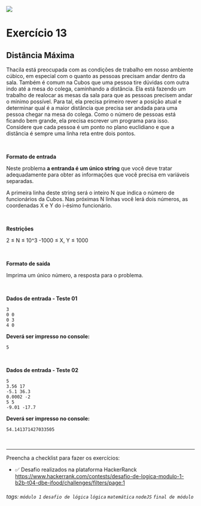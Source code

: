 ![](https://i.imgur.com/xG74tOh.png)

# Exercício 13

## Distância Máxima

Thacila está preocupada com as condições de trabalho em nosso ambiente cúbico, em especial com o quanto as pessoas precisam andar dentro da sala. Também é comum na Cubos que uma pessoa tire dúvidas com outra indo até a mesa do colega, caminhando a distância. Ela está fazendo um trabalho de realocar as mesas da sala para que as pessoas precisem andar o mínimo possível. Para tal, ela precisa primeiro rever a posição atual e determinar qual é a maior distância que precisa ser andada para uma pessoa chegar na mesa do colega. Como o número de pessoas está ficando bem grande, ela precisa escrever um programa para isso. Considere que cada pessoa é um ponto no plano euclidiano e que a distância é sempre uma linha reta entre dois pontos.

<br>

**Formato de entrada**

Neste problema **a entranda é um único string** que você deve tratar adequadamente para obter as informações que você precisa em variáveis separadas.

A primeira linha deste string será o inteiro N que indica o número de funcionários da Cubos. Nas próximas N linhas você lerá dois números, as coordenadas X e Y do i-ésimo funcionário.

<br>

**Restrições**

2 ≤ N ≤ 10^3 -1000 ≤ X, Y ≤ 1000

<br>

**Formato de saída**

Imprima um único número, a resposta para o problema.

<br>

**Dados de entrada - Teste 01**

```
3
0 0
0 3
4 0
```

**Deverá ser impresso no console:**

```
5
```

<br>

**Dados de entrada - Teste 02**

```
5
3.56 17
-5.1 36.3
0.0002 -2
5 5
-9.01 -17.7
```

**Deverá ser impresso no console:**

```
54.141371427033505
```

<br>

---

Preencha a checklist para fazer os exercícios:

-   ✅ Desafio realizados na plataforma HackerRanck
    https://www.hackerrank.com/contests/desafio-de-logica-modulo-1-b2b-t04-dbe-ifood/challenges/filters/page:1

###### tags: `módulo 1` `desafio de lógica` `lógica` `matemática` `nodeJS` `final de módulo`
